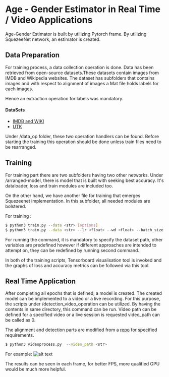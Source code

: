 # Age - Gender Estimator in Real Time / Video Applications

Age-Gender Estimator is built by utilizing Pytorch frame. By utilizing SquezeeNet network, an estimator is created.   

## Data Preparation 

For training process, a data collection operation is done. Data has been retrieved from open-source datasets.These datasets contain images from IMDB and Wikipedia websites. The dataset has subfolders that contains images and with respect to alignment of images a Mat file holds labels for each images. 

Hence an extraction operation for labels was mandatory.
#### DataSets
* [IMDB and WIKI](https://data.vision.ee.ethz.ch/cvl/rrothe/imdb-wiki/) 
* [UTK](https://susanqq.github.io/UTKFace/)

Under /data_op folder, these two operation handlers can be found. Before starting the training this operation should be done unless train files need to be rearranged.

## Training
For training part there are two subfolders having two other networks. Under /arranged-model, there is model that is built with seeking best accuracy. It's dataloader, loss and train modules are included too. 

On the other hand, we have another file for training that emerges Squezeenet implementation. In this subfolder, all needed modules are bolstered. 

For training :
```sh
$ python3 train.py --data <str> [options]
$ python3 train.py --data <str> --lr <float> --wd <float> --batch_size <int> --checkpoint <str> --resume <str> --epoch <int> --num_works <int> --log <str> --print_freq <int>
```
For running the command, it is mandatory to specify the dataset path, other variables are predefined however if different approaches are intended to attempt on, they can be redefined by running second command.

In both of the training scripts, Tensorboard visualisation tool is invoked and the graphs of loss and accuracy metrics can be followed via this tool. 

## Real Time Application

After completing all epochs that is defined, a model is created. The created model can be implemented to a video or a live recording. For this purpose, the scripts under /detection_video_operation can be utilized. By having the contents in same directory, this command can be run. Video path can be defined for a specified video or a live session is requested video_path can be called as 0.

The alignment and detection parts are modified from a [repo](https://github.com/ZhaoJ9014/face.evoLVe.PyTorch/tree/master/align) for specified requirements. 

```sh
$ python3 videoprocess.py  --video_path <str> 
```
For example:
![alt text](image.png)

The results can be seen in each frame, for better FPS, more qualified GPU would be  much more helpful.





